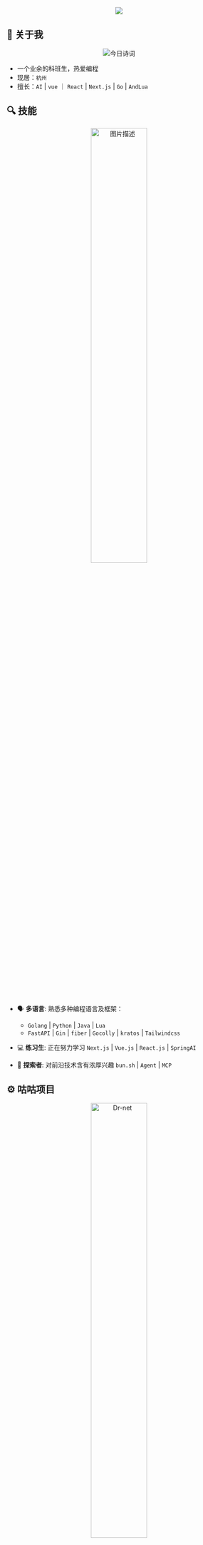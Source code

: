 <p align="center">
<img src="https://readme-typing-svg.herokuapp.com?font=JetBrains+Mono&weight=300&pause=1000&color=4169F7D1&width=435&lines=%E6%AC%A2%E8%BF%8E%E6%9D%A5%E5%88%B0+Fromsko+%E7%9A%84%E4%B8%BB%E9%A1%B5%F0%9F%A5%B3" align="center" />
</p>

## 🌟 关于我

<p align="center">
<img alt="今日诗词" src="https://v2.jinrishici.com/one.svg" align="center">
</p>

- 一个业余的科班生，热爱编程
- 现居：`杭州`
- 擅长：`AI` | `vue` ｜ `React` | `Next.js` | `Go` | `AndLua`

## 🔍 技能

<p align="center">
  <img src="https://github-readme-stats.vercel.app/api?username=Fromsko&theme=dark&show_icons=true" width="50%" alt="图片描述">
</p>

- 🗣️ **多语言**: 熟悉多种编程语言及框架：

  - `Golang` | `Python` | `Java` | `Lua`
  - `FastAPI` | `Gin` | `fiber` | `Gocolly` | `kratos` | `Tailwindcss`

- 💻 **练习生**: 正在努力学习 `Next.js` | `Vue.js` | `React.js` | `SpringAI`

- 🥰 **探索者**: 对前沿技术含有浓厚兴趣 `bun.sh` | `Agent` | `MCP`

## ⚙️ 咕咕项目

<p align="center">
  <a href="https://github.com/Fromsko/Dr-net">
  <img src="https://github-readme-stats.vercel.app/api/pin?username=Fromsko&repo=JishouSchedule&theme=default" width="50%" alt="Dr-net" />
  </a>
</p>

## 🤝 联系方式

- 📧 邮箱：[1614355756@qq.com](#关于我)
